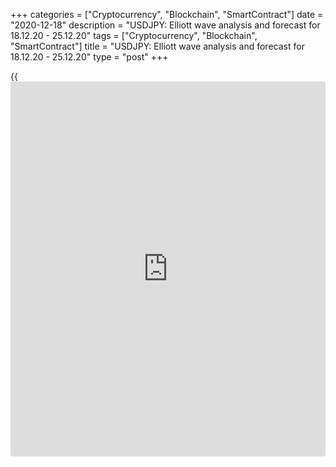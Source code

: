 +++
categories = ["Cryptocurrency", "Blockchain", "SmartContract"]
date = "2020-12-18"
description = "USDJPY: Elliott wave analysis and forecast for 18.12.20 - 25.12.20"
tags = ["Cryptocurrency", "Blockchain", "SmartContract"]
title = "USDJPY: Elliott wave analysis and forecast for 18.12.20 - 25.12.20"
type = "post"
+++

{{<iframe id="large-banner" src="https://www.bounty.group/#slide=15.0" width="100%" height="600" scrolling="no" style="border: 0px solid rgb(216, 221, 230); border-radius: 3px;">}}

2020-12-18

2020-12-18

USDJPY: Elliott wave analysis and forecast for 18.12.20 - 25.12.20Alex
Geuta

 **Main scenario:** consider short positions from corrections below the
level of 104.17 with a target of 101.74 – 100.00.

 **Alternative scenario:** breakout and consolidation above the level of
104.17 will allow the pair to continue rising to the levels of 105.63 –
106.39.

 **Analysis:** Daily time frame: presumably, a correction of larger
degree is completed in the form of wave (B). Wave (С) started to form,
with the third wave 3 of (C) developing inside. H4 time frame: the third
wave of smaller degree iii of 3 is forming with wave (iii) of iii
forming inside. On the H1 time frame, correction ii of (iii) is
completed and wave iii of (iii) is developing. If the presumption is
correct, the pair will continue to drop to the levels of 101.74 –
100.00. The level of 104.17 is critical in this scenario as the breakout
will enable the pair to continue growing to the levels of 105.63 –
106.39.

* * *

* * *

## Price chart of USDJPY in real time mode

The content of this article reflects the author’s opinion and does not
necessarily reflect the official position of LiteForex. The material
published on this page is provided for informational purposes only and
should not be considered as the provision of investment advice for the
purposes of Directive 2004/39/EC.

Rate this article:

{{value}}

( {{count}} {{title}} )